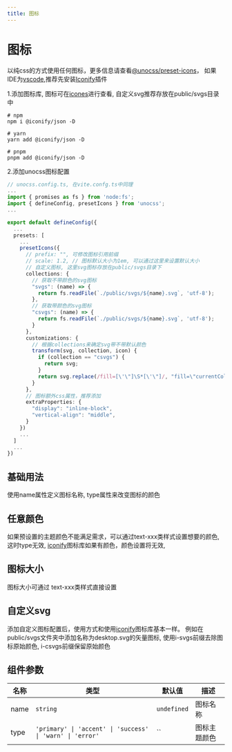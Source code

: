 ```yaml
---
title: 图标
---
```


# 图标
以纯css的方式使用任何图标，更多信息请查看[@unocss/preset-icons](https://github.com/unocss/unocss/tree/main/packages/preset-icons)，
如果IDE为[vscode](https://code.visualstudio.com/),推荐先安装[Iconify](https://marketplace.visualstudio.com/items?itemName=antfu.iconify)插件

1.添加图标库, 图标可在[icones](https://icones.js.org/)进行查看, 自定义svg推荐存放在public/svgs目录中
```shell
# npm
npm i @iconify/json -D

# yarn
yarn add @iconify/json -D

# pnpm
pnpm add @iconify/json -D
```
2.添加unocss图标配置
```ts 
// unocss.config.ts, 在vite.confg.ts中同理
...
import { promises as fs } from 'node:fs';
import { defineConfig, presetIcons } from 'unocss';
...

export default defineConfig({
  ...
  presets: [
    ...
    presetIcons({
      // prefix: "", 可修改图标引用前缀
      // scale: 1.2, // 图标默认大小为1em, 可以通过这里来设置默认大小
      // 自定义图标, 这里svg图标存放在public/svgs目录下
      collections: {
        // 获取不带颜色的svg图标
        "svgs": (name) => {
          return fs.readFile(`./public/svgs/${name}.svg`, 'utf-8');
        },
        // 获取带颜色的svg图标
        "csvgs": (name) => {
          return fs.readFile(`./public/svgs/${name}.svg`, 'utf-8');
        }
      },
      customizations: {
        // 根据collections来确定svg带不带默认颜色
        transform(svg, collection, icon) {
          if (collection == "csvgs") {
            return svg;
          }
          return svg.replace(/fill=[\'\"]\S*[\'\"]/, "fill=\"currentColor\"");
        }
      },
      // 图标额外css属性，推荐添加
      extraProperties: {
        "display": "inline-block",
        "vertical-align": "middle",
      }
    })
    ...
  ]
  ...
})
```

## 基础用法
使用name属性定义图标名称, type属性来改变图标的颜色
<demo src="../example/icon/basic.vue"></demo>

## 任意颜色
如果预设置的主题颜色不能满足需求，可以通过text-xxx类样式设置想要的颜色, 这时type无效,
[iconify](https://marketplace.visualstudio.com/items?itemName=antfu.iconify)图标库如果有颜色，颜色设置将无效,
<demo src="../example/icon/colors.vue"></demo>

## 图标大小
图标大小可通过 text-xxx类样式直接设置
<demo src="../example/icon/size.vue"></demo>

## 自定义svg
添加自定义图标配置后，使用方式和使用[iconify](https://marketplace.visualstudio.com/items?itemName=antfu.iconify)图标库基本一样。
例如在public/svgs文件夹中添加名称为desktop.svg的矢量图标, 使用i-svgs前缀去除图标原始颜色, i-csvgs前缀保留原始颜色
<demo src="../example/icon/custom.vue"></demo>

## 组件参数
| 名称 | 类型 | 默认值 | 描述 |
| --- | --- | --- | --- |
| name | `string` | `undefined` | 图标名称 |
| type | `'primary' \| 'accent' \| 'success' \| 'warn' \| 'error'` | `` | 图标主题颜色 |
